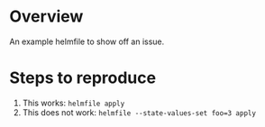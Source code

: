 # Overview

An example helmfile to show off an issue.

# Steps to reproduce
1. This works: `helmfile apply`
2. This does not work: `helmfile --state-values-set foo=3 apply`
